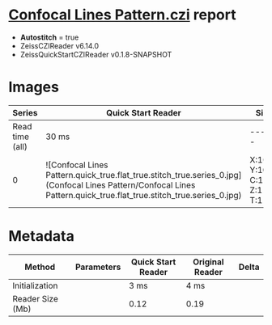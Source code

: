 # [Confocal Lines Pattern.czi](https://zenodo.org/record/6848342/files/Confocal%20Lines%20Pattern.czi) report
 - **Autostitch** = true
 - ZeissCZIReader v6.14.0
 - ZeissQuickStartCZIReader v0.1.8-SNAPSHOT

# Images 

| Series            | Quick Start Reader | Size | Original Reader | Size | #Diffs |
|-------------------|--------------------|------|-----------------|------|--------|
| Read time (all)   |30 ms|------|39 ms|------|--------|
|0|![Confocal Lines Pattern.quick_true.flat_true.stitch_true.series_0.jpg](Confocal Lines Pattern/Confocal Lines Pattern.quick_true.flat_true.stitch_true.series_0.jpg)|X:1024<br>Y:1024<br>C:1<br>Z:1<br>T:1|![Confocal Lines Pattern.quick_false.flat_true.stitch_true.series_0.jpg](Confocal Lines Pattern/Confocal Lines Pattern.quick_false.flat_true.stitch_true.series_0.jpg)|X:1024<br>Y:1024<br>C:1<br>Z:1<br>T:1|0|

# Metadata

|  Method            | Parameters       | Quick Start Reader | Original Reader | Delta  |
| -------------------|------------------|--------------------|-----------------|------- |
| Initialization     |                  |3 ms|4 ms|        |
| Reader Size (Mb)     |                  |0.12|0.19|        |
